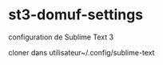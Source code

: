 # st3-domuf-settings
configuration de Sublime Text 3

cloner dans 
utilisateur~/.config/sublime-text
